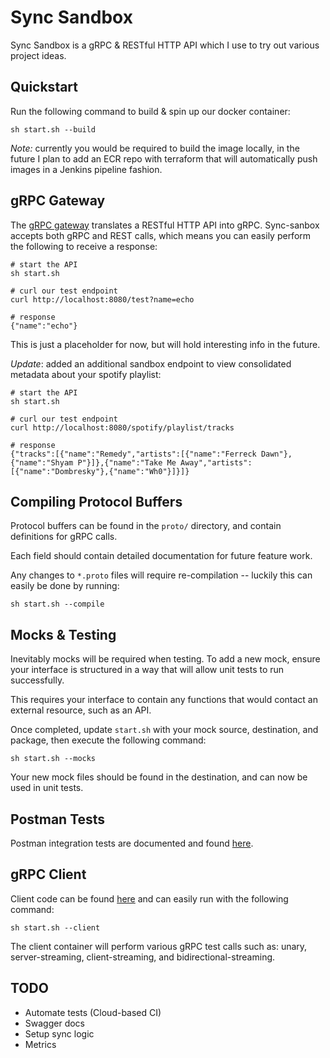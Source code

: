 # Sync Sandbox #

Sync Sandbox is a gRPC & RESTful HTTP API which I use to try out various project ideas.

## Quickstart ##

Run the following command to build & spin up our docker container:

```shell script
sh start.sh --build
```

*Note:* currently you would be required to build the image locally, in the future I plan to add an ECR repo with terraform that will automatically push images in a Jenkins pipeline fashion.

## gRPC Gateway ##

The [gRPC gateway](https://github.com/grpc-ecosystem/grpc-gateway) translates a RESTful HTTP API into gRPC. Sync-sanbox accepts both gRPC and REST calls, which means you can easily perform the following to receive a response:

```shell script
# start the API
sh start.sh

# curl our test endpoint
curl http://localhost:8080/test?name=echo

# response
{"name":"echo"}
```

This is just a placeholder for now, but will hold interesting info in the future.

*Update*: added an additional sandbox endpoint to view consolidated metadata about your spotify playlist: 

```shell script
# start the API
sh start.sh

# curl our test endpoint
curl http://localhost:8080/spotify/playlist/tracks

# response
{"tracks":[{"name":"Remedy","artists":[{"name":"Ferreck Dawn"},{"name":"Shyam P"}]},{"name":"Take Me Away","artists":[{"name":"Dombresky"},{"name":"Wh0"}]}]}
```

## Compiling Protocol Buffers ##

Protocol buffers can be found in the `proto/` directory, and contain definitions for gRPC calls. 

Each field should contain detailed documentation for future feature work.

Any changes to `*.proto` files will require re-compilation -- luckily this can easily be done by running:

```shell script
sh start.sh --compile
```

## Mocks & Testing ##

Inevitably mocks will be required when testing. To add a new mock, ensure your interface is structured in a way that will allow unit tests to run successfully.
 
This requires your interface to contain any functions that would contact an external resource, such as an API.

Once completed, update `start.sh` with your mock source, destination, and package, then execute the following command:

```shell script
sh start.sh --mocks
```

Your new mock files should be found in the destination, and can now be used in unit tests.

## Postman Tests ##

Postman integration tests are documented and found [here](https://github.com/cshealy/sync-sandbox/tree/master/postman).

## gRPC Client ##

Client code can be found [here](https://github.com/cshealy/sync-sandbox/tree/master/client) and can easily run with the following command:

```
sh start.sh --client
```

The client container will perform various gRPC test calls such as: unary, server-streaming, client-streaming, and bidirectional-streaming.


## TODO ##

- Automate tests (Cloud-based CI)
- Swagger docs
- Setup sync logic
- Metrics